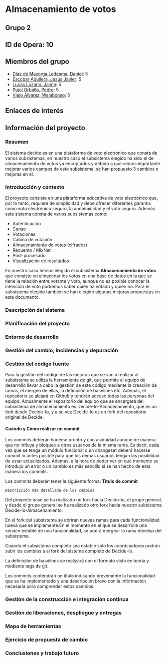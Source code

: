 # Almacenamiento de votos
## Grupo 2
## ID de Opera: 10
## Miembros del grupo
  * [Díaz de Mayorga Ledesma, Daniel](https://github.com/dandialed): 5
  * [Escobar Aguilera, Jesús Javier](https://github.com/jesescaguUs): 5
  * [Lucas Lozano, Jaime](https://github.com/jailucloz): 5
  * [Pujol Orbello, Pedro](https://github.com/pedpujorb): 5
  * [Viejo Álvarez, Walabonso](https://github.com/walviealv): 5
## Enlaces de interés
## Información del proyecto

### Resumen
El sistema decide es en una plataforma de voto electrónico que consta de varios subsistemas, en nuestro caso el subsistema elegido ha sido el de almacenamiento de votos ya encriptados y debido a que vemos importante mejorar varios campos de este subsistema, se han propuesto 3 cambios o mejoras en él.

### Introducción y contexto
El proyecto consiste en una plataforma educativa de voto electrónico que, por lo tanto, requiere de simplicidad y debe ofrecer diferentes garantía como voto electrónico seguro, la anonimicidad y el voto seguro. Además este sistema consta de varios subsistemas como:
 * Autenticación
 * Censo
 * Votaciones
 * Cabina de votación
 * Almacenamiento de votos (cifrados)
 * Recuento / MixNet
 * Post-procesado
 * Visualización de resultados
 
 En nuestro caso hemos elegido el subsistema **Almacenamiento de votos** que consiste en almacenar los votos en una base de datos en la que se tiene la relación entre votante y voto, aunque no es posible conocer la intención de voto podremos saber quién ha votado y quién no. Para el subsistema elegido también se han elegido algunas mejoras propuestas en este documento.
 
### Descripción del sistema
### Planificación del proyecto
### Entorno de desarrollo
### Gestión del cambio, incidencias y depuración
### Gestión del código fuente
Para la gestión del código de las mejoras que se van a realizar al subsistema se utiliza la herramienta de git, que permite al equipo de desarrollo llevar a cabo la gestión de este código mediante la creación de ramas, el mergeo de ellas, la definición de baselines etc. Además, el repositorio se alojará en Github y tendrán acceso todas las personas del equipo. Actualmente el repositorio del equipo que se encargará del subsistema de almacenamiento es Decide-Io-Almacenamiento, que es un fork desde Decide-Io, y a su vez Decide-Io es un fork del repositorio original de Decide.

#### Cuándo y Cómo realizar un commit
Los commits deberán hacerse pronto y con asiduidad aunque de manera que no influya y bloquee a otros usuarios de la misma rama. Es decir, cada vez que se tenga un módulo funcional o un changeset deberá hacerse commit lo antes posible para que los demás usuarios tengan las posiblidad de estar actualizados. Además, a la hora de poder ver en qué momento se introdujo un error o un cambio es más sencillo si se han hecho de esta manera los commits.

Los commits deberán tener la siguiente forma:
    **Título de commit**
    
    Descripción más detallada de los cambios
    



Del proyecto base se ha realizado un fork hacia Decido-ío, el grupo general, y desde el grupo general se ha realizado otro fork hacia nuestro subsistema Decide-ío-Almacenamiento.

En el fork del subsistema se abrirán nuevas ramas para cada funcionalidad nueva que se implemente.En el momento en el que se desarrolle una versión estable de una funcionalidad, se podrá mergear la rama develop del subsistema. 

Cuando el subsistema completo sea estable solo los coordinadores podrán subir los cambios a al fork del sistema completo de Decide-ío.

La definición de baselines se realizará con el formato visto en teoría y mediante tags de git.

Los commits contendrán un título indicando brevemente la funcionalidad que se ha implementado y una descripción breve con la información necesaria para comprender estos cambios.

### Gestión de la construcción e integración continua
### Gestión de liberaciones, despliegue y entregas
### Mapa de herramientas
### Ejercicio de propuesta de cambio
### Conclusiones y trabajo futuro
